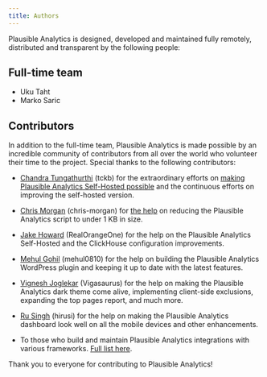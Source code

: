 ```yaml
---
title: Authors
---
```


Plausible Analytics is designed, developed and maintained fully remotely, distributed and transparent by the following people:

## Full-time team

* Uku Taht
* Marko Saric

## Contributors

In addition to the full-time team, Plausible Analytics is made possible by an incredible community of contributors from all over the world who volunteer their time to the project. Special thanks to the following contributors:

* [Chandra Tungathurthi](https://tckb.tgrthi.me?ref=plausible) (tckb) for the extraordinary efforts on [making Plausible Analytics Self-Hosted possible](https://tckb.tgrthi.me/2020/making-plausible-docker-ready/?ref=plausible) and the continuous efforts on improving the self-hosted version.

* [Chris Morgan](https://chrismorgan.info/) (chris-morgan) for [the help](https://github.com/plausible/analytics/issues/52) on reducing the Plausible Analytics script to under 1 KB in size.

* [Jake Howard](https://theorangeone.net/) (RealOrangeOne) for the help on the Plausible Analytics Self-Hosted and the ClickHouse configuration improvements.

* [Mehul Gohil](https://mehulgohil.com/) (mehul0810) for the help on building the Plausible Analytics WordPress plugin and keeping it up to date with the latest features.

* [Vignesh Joglekar](https://vigneshjoglekar.com/?utm_medium=plug&utm_source=plausible) (Vigasaurus) for the help on making the Plausible Analytics dark theme come alive, implementing client-side exclusions, expanding the top pages report, and much more.

* [Ru Singh](https://github.com/hirusi) (hirusi) for the help on making the Plausible Analytics dashboard look well on all the mobile devices and other enhancements.

* To those who build and maintain Plausible Analytics integrations with various frameworks. [Full list here](integration-guides.md).

Thank you to everyone for contributing to Plausible Analytics!
